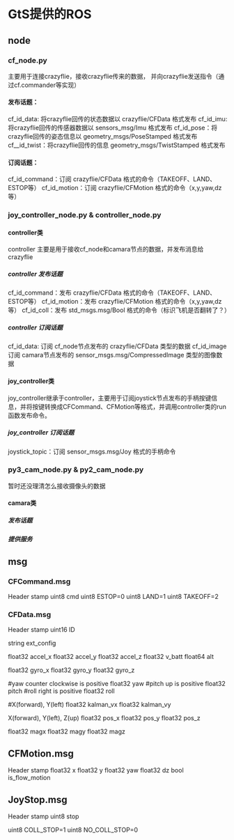 # GtS提供的ROS

## node
### cf_node.py
主要用于连接crazyflie，接收crazyflie传来的数据， 并向crazyflie发送指令（通过cf.commander等实现）
#### 发布话题：
cf_id_data: 将crazyflie回传的状态数据以 crazyflie/CFData 格式发布
cf_id_imu: 将crazyflie回传的传感器数据以 sensors_msg/Imu 格式发布
cf_id_pose：将crazyflie回传的姿态信息以 geometry_msgs/PoseStamped 格式发布
cf__id_twist：将crazyflie回传的信息 geometry_msgs/TwistStamped 格式发布
#### 订阅话题：
cf_id_command：订阅 crazyflie/CFData 格式的命令（TAKEOFF、LAND、ESTOP等）
cf_id_motion：订阅 crazyflie/CFMotion 格式的命令（x,y,yaw,dz等）
### joy_controller_node.py & controller_node.py
#### controller类
controller 主要是用于接收cf_node和camara节点的数据，并发布消息给crazyflie
##### controller 发布话题
cf_id_command：发布 crazyflie/CFData 格式的命令（TAKEOFF、LAND、ESTOP等）
cf_id_motion：发布 crazyflie/CFMotion 格式的命令（x,y,yaw,dz等）
cf_id_coll：发布 std_msgs.msg/Bool 格式的命令（标识飞机是否翻转了？）
##### controller 订阅话题
cf_id_data: 订阅 cf_node节点发布的 crazyflie/CFData 类型的数据
cf_id_image 订阅 camara节点发布的 sensor_msgs.msg/CompressedImage 类型的图像数据
#### joy_controller类
joy_controller继承于controller，主要用于订阅joystick节点发布的手柄按键信息，并将按键转换成CFCommand、CFMotion等格式，并调用controller类的run函数发布命令。
##### joy_controller 订阅话题
 joystick_topic：订阅 sensor_msgs.msg/Joy 格式的手柄命令
### py3_cam_node.py & py2_cam_node.py
暂时还没理清怎么接收摄像头的数据
#### camara类
##### 发布话题
##### 提供服务
## msg
### CFCommand.msg
Header stamp
uint8 cmd
uint8 ESTOP=0
uint8 LAND=1
uint8 TAKEOFF=2
### CFData.msg
Header stamp
uint16 ID

string ext_config

float32 accel_x
float32 accel_y
float32 accel_z
float32 v_batt
float64 alt

float32 gyro_x
float32 gyro_y
float32 gyro_z

#yaw counter clockwise is positive
float32 yaw
#pitch up is positive
float32 pitch
#roll right is positive
float32 roll

#X(forward), Y(left)
float32 kalman_vx
float32 kalman_vy

X(forward), Y(left), Z(up)
float32 pos_x
float32 pos_y
float32 pos_z

float32 magx
float32 magy
float32 magz
## CFMotion.msg
Header stamp
float32 x
float32 y
float32 yaw
float32 dz
bool is_flow_motion
## JoyStop.msg
Header stamp
uint8 stop

uint8 COLL_STOP=1
uint8 NO_COLL_STOP=0
